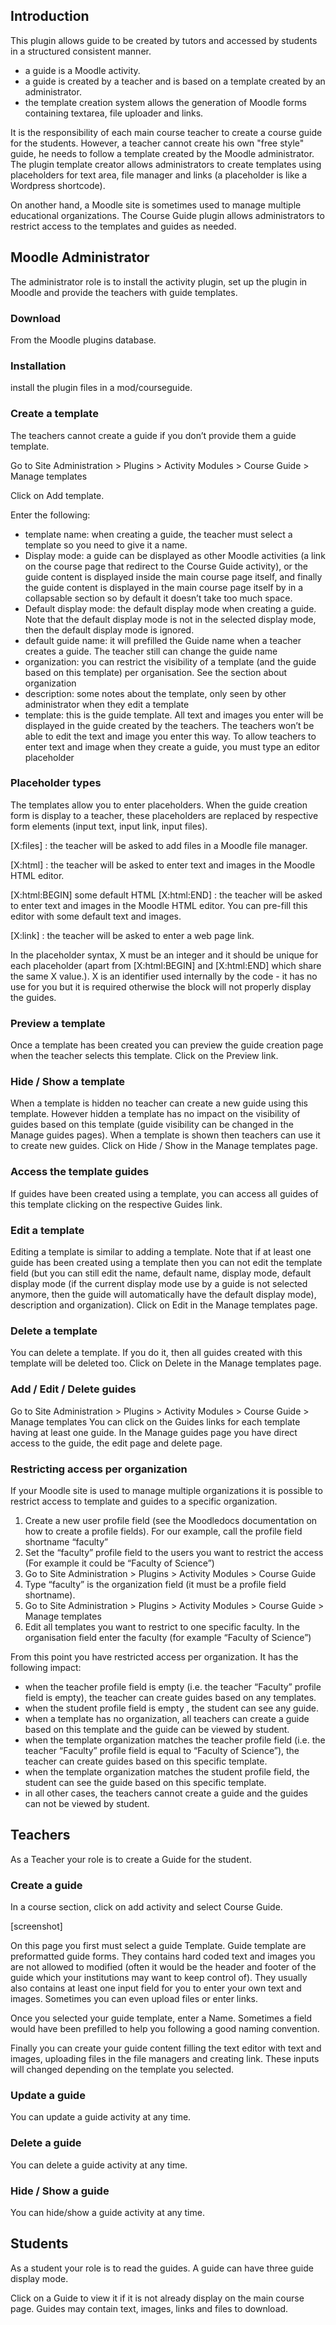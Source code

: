 ## Introduction
This plugin allows guide to be created by tutors and accessed by students in a structured consistent manner.

* a guide is a Moodle activity.
* a guide is created by a teacher and is based on a template created by an administrator.
* the template creation system allows the generation of Moodle forms containing textarea, file uploader and links.

It is the responsibility of each main course teacher to create a course guide for the students. However, a teacher cannot create his own "free style" guide, he needs to follow a template created by the Moodle administrator. The plugin template creator allows administrators to create templates using placeholders for text area, file manager and links (a placeholder is like a Wordpress shortcode).

On another hand, a Moodle site is sometimes used to manage multiple educational organizations. The Course Guide plugin allows administrators to restrict access to the templates and guides as needed.

## Moodle Administrator

The administrator role is to install the activity plugin, set up the plugin in Moodle and provide the teachers with guide templates.

### Download

From the Moodle plugins database.

### Installation

install the plugin files in a mod/courseguide.

### Create a template

The teachers cannot create a guide if you don’t provide them a guide template.

Go to Site Administration > Plugins > Activity Modules > Course Guide > Manage templates

Click on Add template.

Enter the following:

* template name: when creating a guide, the teacher must select a template so you need to give it a name.
* Display mode: a guide can be displayed as other Moodle activities (a link on the course page that redirect to the Course Guide activity), or the guide content is displayed inside the main course page itself, and finally the guide content is displayed in the main course page itself by in a collapsable section so by default it doesn’t take too much space.
* Default display mode: the default display mode when creating a guide. Note that the default display mode is not in the selected display mode, then the default display mode is ignored.
* default guide name: it will prefilled the Guide name when a teacher creates a guide. The teacher still can change the guide name
* organization: you can restrict the visibility of a template (and the guide based on this template) per organisation. See the section about organization
* description: some notes about the template, only seen by other administrator when they edit a template
* template: this is the guide template. All text and images you enter will be displayed in the guide created by the teachers. The teachers won’t be able to edit the text and image you enter this way. To allow teachers to enter text and image when they create a guide, you must type an editor placeholder

### Placeholder types
The templates allow you to enter placeholders. When the guide creation form is display to a teacher, these placeholders are replaced by respective form elements (input text, input link, input files).

[X:files] : the teacher will be asked to add files in a Moodle file manager.

[X:html] : the teacher will be asked to enter text and images in the Moodle HTML editor.

[X:html:BEGIN] some default HTML [X:html:END] : the teacher will be asked to enter text and images in the Moodle HTML editor. You can pre-fill this editor with some default text and images.

[X:link] : the teacher will be asked to enter a web page link.

In the placeholder syntax, X must be an integer and it should be unique for each placeholder (apart from [X:html:BEGIN] and [X:html:END] which share the same X value.). X is an identifier used internally by the code - it has no use for you but it is required otherwise the block will not properly display the guides.

### Preview a template

Once a template has been created you can preview the guide creation page when the teacher selects this template. Click on the Preview link.

### Hide / Show a template

When a template is hidden no teacher can create a new guide using this template. However hidden a template has no impact on the visibility of guides based on this template (guide visibility can be changed in the Manage guides pages). When a template is shown then teachers can use it to create new guides. Click on Hide / Show in the Manage templates page.

### Access the template guides

If guides have been created using a template, you can access all guides of this template clicking on the respective Guides link.

### Edit a template

Editing a template is similar to adding a template. Note that if at least one guide has been created using a template then you can not edit the template field (but you can still edit the name, default name, display mode, default display mode (if the current display mode use by a guide is not selected anymore, then the guide will automatically have the default display mode), description and organization). Click on Edit in the Manage templates page.

### Delete a template

You can delete a template. If you do it, then all guides created with this template will be deleted too. Click on Delete in the Manage templates page.

### Add / Edit / Delete guides

Go to Site Administration > Plugins > Activity Modules > Course Guide > Manage templates
You can click on the Guides links for each template having at least one guide.
In the Manage guides page you have direct access to the guide, the edit page and delete page.

###  Restricting access per organization
If your Moodle site is used to manage multiple organizations it is possible to restrict access to template and guides to a specific organization.

1. Create a new user profile field (see the Moodledocs documentation on how to create a profile fields). For our example, call the profile field shortname “faculty”
2.  Set the “faculty” profile field to the users you want to restrict the access (For example it could be “Faculty of Science”)
3. Go to Site Administration > Plugins > Activity Modules > Course Guide
4. Type “faculty” is the organization field (it must be a profile field shortname).
5. Go to Site Administration > Plugins > Activity Modules > Course Guide > Manage templates
6. Edit all templates you want to restrict to one specific faculty. In the organisation field enter the faculty (for example “Faculty of Science”)

From this point you have restricted access per organization. It has the following impact:

* when the teacher profile field is empty (i.e. the teacher “Faculty” profile field is empty), the teacher can create guides based on any templates.
* when the student profile field is empty , the student can see any guide.
* when a template has no organization, all teachers can create a guide based on this template and the guide can be viewed by student.
* when the template organization matches the teacher profile field (i.e. the teacher “Faculty” profile field is equal to “Faculty of Science”), the teacher can create guides based on this specific template.
* when the template organization matches the student profile field, the student can see the guide based on this specific template.
* in all other cases, the teachers cannot create a guide and the guides can not be viewed by student.

## Teachers

As a Teacher your role is to create a Guide for the student.

### Create a guide

In a course section, click on add activity and select Course Guide.

[screenshot]

On this page you first must select a guide Template. Guide template are preformatted guide forms. They contains hard coded text and images you are not allowed to modified (often it would be the header and footer of the guide which your institutions may want to keep control of). They usually also contains at least one input field for you to enter your own text and images. Sometimes you can even upload files or enter links.

Once you selected your guide template, enter a Name. Sometimes a field would have been prefilled to help you following a good naming convention.

Finally you can create your guide content filling the text editor with text and images, uploading files in the file managers and creating link. These inputs will changed depending on the template you selected.

### Update a guide

You can update a guide activity at any time. 

### Delete a guide

You can delete a guide activity at any time.

### Hide / Show a guide

You can hide/show a guide activity at any time.

## Students

As a student your role is to read the guides. A guide can have three guide display mode.

Click on a Guide to view it if it is not already display on the main course page. Guides may contain text, images, links and files to download.



